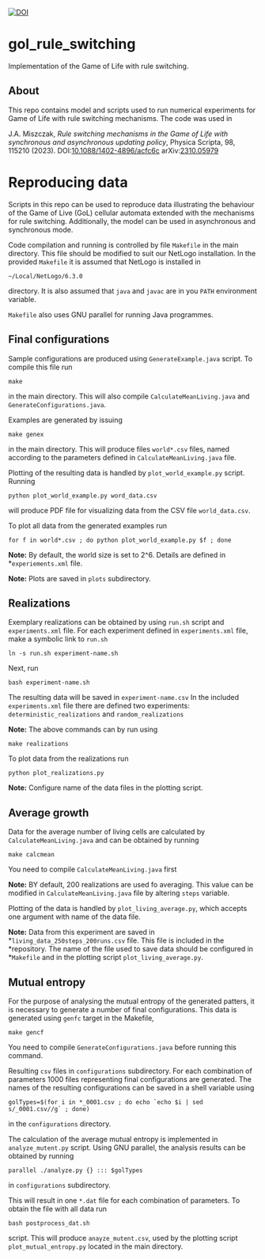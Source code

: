 [![DOI](https://zenodo.org/badge/535613700.svg)](https://zenodo.org/badge/latestdoi/535613700)

# gol_rule_switching

Implementation of the Game of Life with rule switching.

## About

This repo contains model and scripts used to run numerical experiments for Game
of Life with rule switching mechanisms. The code was used in


J.A. Miszczak, *Rule switching mechanisms in the Game of Life with synchronous and asynchronous updating policy*, Physica Scripta, 98, 115210 (2023). DOI:[10.1088/1402-4896/acfc6c](https://doi.org/10.1088/1402-4896/acfc6c) arXiv:[2310.05979](https://arxiv.org/abs/2310.05979)


# Reproducing data

Scripts in this repo can be used to reproduce data illustrating the behaviour of
the Game of Live (GoL) cellular automata extended with the mechanisms for rule
switching. Additionally, the model can be used in asynchronous and synchronous
mode.

Code compilation and running is controlled by file `Makefile` in the main
directory. This file should be modified to suit our NetLogo installation. In the
provided `Makefile` it is assumed that NetLogo is installed in

    ~/Local/NetLogo/6.3.0

directory. It is also assumed that `java` and `javac` are in you `PATH`
environment variable.

`Makefile` also uses GNU parallel for running Java programmes. 

## Final configurations

Sample configurations are produced using `GenerateExample.java` script. To
compile this file run

    make

in the main directory. This will also compile `CalculateMeanLiving.java` and
`GenerateConfigurations.java`.

Examples are generated by issuing

    make genex

in the main directory. This will produce files `world*.csv` files, named according to the parameters defined in `CalculateMeanLiving.java` file.
 
Plotting of the resulting data is handled by `plot_world_example.py` script. Running

    python plot_world_example.py word_data.csv

will produce PDF file for visualizing data from the CSV file `world_data.csv`. 

To plot all data from the generated examples run 

    for f in world*.csv ; do python plot_world_example.py $f ; done

**Note:** By default, the world size is set to 2^6. Details are defined in
*`experiements.xml` file.

**Note:** Plots are saved in `plots` subdirectory.

## Realizations

Exemplary realizations can be obtained by using `run.sh` script and
`experiments.xml` file. For each experiment defined in `experiments.xml` file,
make a symbolic link to `run.sh`

    ln -s run.sh experiment-name.sh

Next, run

    bash experiment-name.sh

The resulting data will be saved in `experiment-name.csv` In the included
`experiments.xml` file there are defined two experiments:
`deterministic_realizations` and `random_realizations`

**Note:** The above commands can by run using
    
    make realizations

To plot data from the realizations run

    python plot_realizations.py

**Note:** Configure name of the data files in the plotting script.  

## Average growth

Data for the average number of living cells are calculated by
`CalculateMeanLiving.java` and can be obtained by running

    make calcmean

You need to compile `CalculateMeanLiving.java` first

**Note:** BY default, 200 realizations are used fo averaging. This value can be
modified in `CalculateMeanLiving.java` file by altering `steps` variable. 

Plotting of the data is handled by `plot_living_average.py`, which accepts one
argument with name of the data file.

**Note:** Data from this experiment are saved in
*`living_data_250steps_200runs.csv` file. This file is included in the
*repository. The name of the file used to save data should be configured in
*`Makefile` and in the plotting script `plot_living_average.py`.

## Mutual entropy

For the purpose of analysing the mutual entropy of the generated patters, it is
necessary to generate a number of final configurations. This data is generated
using `genfc` target in the Makefile,

    make gencf

You need to compile `GenerateConfigurations.java` before running this command.

Resulting `csv` files in `configurations` subdirectory. For each combination of
parameters 1000 files representing final configurations are generated. The names
of the resulting configurations can be saved in a shell variable using

    golTypes=$(for i in *_0001.csv ; do echo `echo $i | sed s/_0001.csv//g` ; done)

in the `configurations` directory. 

The calculation of the average mutual entropy is implemented in
`analyze_mutent.py` script. Using GNU parallel, the analysis results can be
obtained by running

    parallel ./analyze.py {} ::: $golTypes

in `configurations` subdirectory.

This will result in one `*.dat` file for each combination of parameters. To
obtain the file with all data run 

    bash postprocess_dat.sh 

script. This will produce `anayze_mutent.csv`, used by the plotting script
`plot_mutual_entropy.py` located in the main directory. 

